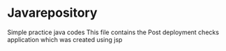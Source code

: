 # Javarepository
Simple practice java codes 
This file contains the Post deployment checks application which was created using jsp 

